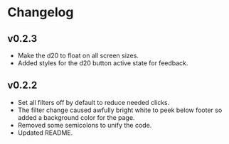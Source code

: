 # Changelog

## v0.2.3
- Make the d20 to float on all screen sizes.
- Added styles for the d20 button active state for feedback.

## v0.2.2
- Set all filters off by default to reduce needed clicks.
- The filter change caused awfully bright white to peek below footer so added a background color for the page.
- Removed some semicolons to unify the code.
- Updated README.